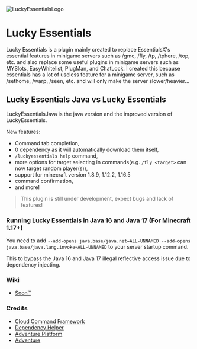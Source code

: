 ![LuckyEssentialsLogo](https://i.ibb.co/7Qb9JKh/Lucky-Ess-Logo.png)

# Lucky Essentials

Lucky Essentials is a plugin mainly created to replace EssentialsX's essential features in minigame servers such as /gmc, /fly, /tp, /tphere, /top, etc. and also replace some useful plugins in minigame servers such as MYSlots, EasyWhitelist, PlugMan, and ChatLock. I created this because essentials has a lot of useless feature for a minigame server, such as /sethome, /warp, /seen, etc. and will only make the server slower/heavier...

## Lucky Essentials Java vs Lucky Essentials
LuckyEssentialsJava is the java version and the improved version of LuckyEssentials.

New features:
- Command tab completion,
- 0 dependency as it will automatically download them itself,
- `/luckyessentials help` command,
- more options for target selecting in commands(e.g. `/fly <target>` can now target random player(s)),
- support for minecraft version 1.8.9, 1.12.2, 1.16.5
- command confirmation,
- and more!

> This plugin is still under development, expect bugs and lack of features!

### Running Lucky Essentials in Java 16 and Java 17 (For Minecraft 1.17+)

You need to add `--add-opens java.base/java.net=ALL-UNNAMED --add-opens java.base/java.lang.invoke=ALL-UNNAMED` to your server startup command.

This to bypass the Java 16 and Java 17 illegal reflective access issue due to dependency injecting.

### Wiki
- [Soon™](https://www.youtube.com/watch?v=dQw4w9WgXcQ)

### Credits
- [Cloud Command Framework](https://github.com/Incendo/cloud)
- [Dependency Helper](https://github.com/Alviannn/DependencyHelper)
- [Adventure Platform](https://github.com/KyoriPowered/adventure-platform)
- [Adventure](https://github.com/KyoriPowered/adventure)
